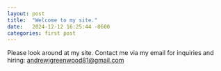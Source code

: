 ```yaml
---
layout: post
title:  "Welcome to my site."
date:   2024-12-12 16:25:44 -0600
categories: first post
---
```


Please look around at my site. Contact me via my email for inquiries and hiring: andrewjgreenwood81@gmail.com